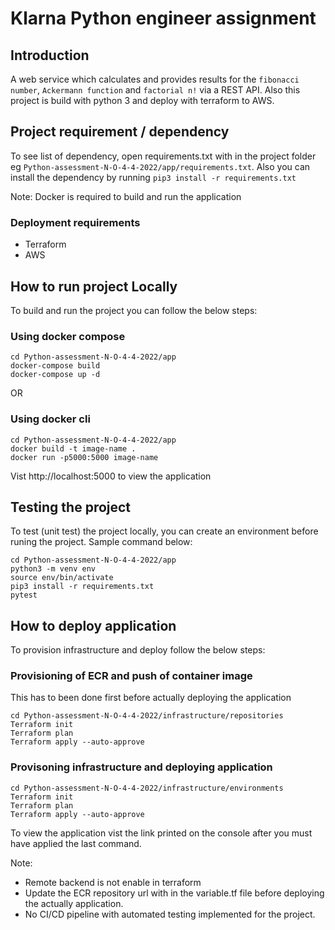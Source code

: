 # Klarna Python engineer assignment
## Introduction

A web service which calculates and provides results for the `fibonacci number`, `Ackermann function` and  `factorial n!`  via a REST API. Also this project is build with python 3 and deploy with terraform to AWS.

## Project requirement / dependency
To see list of dependency, open requirements.txt with in the project folder eg `Python-assessment-N-O-4-4-2022/app/requirements.txt`. Also you can install the dependency by running `pip3 install -r requirements.txt`

Note: Docker is required to build and run the application

### Deployment requirements
- Terraform
- AWS

## How to run project Locally
To build and run the project you can follow the below steps:
### Using docker compose
```
cd Python-assessment-N-O-4-4-2022/app
docker-compose build
docker-compose up -d
```
OR
### Using docker cli
```
cd Python-assessment-N-O-4-4-2022/app
docker build -t image-name .
docker run -p5000:5000 image-name
```
Vist http://localhost:5000 to view the application

## Testing the project
To test (unit test) the project locally, you can create an environment before runing the project. Sample command below:

```
cd Python-assessment-N-O-4-4-2022/app
python3 -m venv env
source env/bin/activate
pip3 install -r requirements.txt
pytest
```

## How to deploy application
To provision infrastructure and deploy follow the below steps:

### Provisioning of ECR and push of container image
This has to been done first before actually deploying the application
```
cd Python-assessment-N-O-4-4-2022/infrastructure/repositories
Terraform init
Terraform plan
Terraform apply --auto-approve
```
### Provisoning infrastructure and deploying application
```
cd Python-assessment-N-O-4-4-2022/infrastructure/environments
Terraform init
Terraform plan
Terraform apply --auto-approve
```
To view the application vist the link printed on the console after you must have applied the last command.

Note: 
- Remote backend is not enable in terraform
- Update the ECR repository url with in the variable.tf file before deploying the actually application.
- No CI/CD pipeline with automated testing implemented for the project.